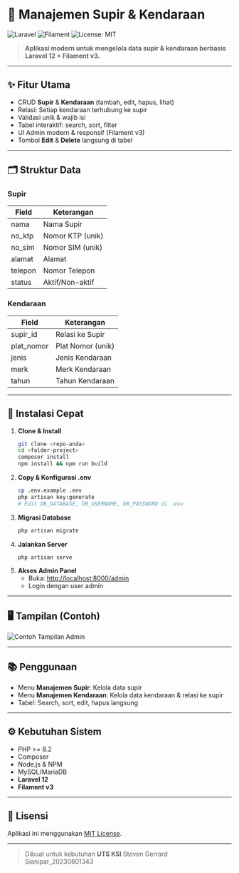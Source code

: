 # 🚚 Manajemen Supir & Kendaraan

![Laravel](https://img.shields.io/badge/Laravel-12.x-red?logo=laravel)
![Filament](https://img.shields.io/badge/Filament-v3-blueviolet?logo=data:image/svg+xml;base64,PHN2ZyBmaWxsPSIjZmZmIiB2aWV3Qm94PSIwIDAgMjQgMjQiPjwvc3ZnPg==)
![License: MIT](https://img.shields.io/badge/License-MIT-green.svg)

> **Aplikasi modern untuk mengelola data supir & kendaraan berbasis Laravel 12 + Filament v3.**

---

## ✨ Fitur Utama

- CRUD **Supir** & **Kendaraan** (tambah, edit, hapus, lihat)
- Relasi: Setiap kendaraan terhubung ke supir
- Validasi unik & wajib isi
- Tabel interaktif: search, sort, filter
- UI Admin modern & responsif (Filament v3)
- Tombol **Edit** & **Delete** langsung di tabel

---

## 🗂️ Struktur Data

### Supir
| Field      | Keterangan         |
|------------|-------------------|
| nama       | Nama Supir        |
| no_ktp     | Nomor KTP (unik)  |
| no_sim     | Nomor SIM (unik)  |
| alamat     | Alamat            |
| telepon    | Nomor Telepon     |
| status     | Aktif/Non-aktif   |

### Kendaraan
| Field      | Keterangan                |
|------------|--------------------------|
| supir_id   | Relasi ke Supir          |
| plat_nomor | Plat Nomor (unik)        |
| jenis      | Jenis Kendaraan          |
| merk       | Merk Kendaraan           |
| tahun      | Tahun Kendaraan          |

---

## 🚀 Instalasi Cepat

1. **Clone & Install**
   ```bash
   git clone <repo-anda>
   cd <folder-project>
   composer install
   npm install && npm run build
   ```
2. **Copy & Konfigurasi .env**
   ```bash
   cp .env.example .env
   php artisan key:generate
   # Edit DB_DATABASE, DB_USERNAME, DB_PASSWORD di .env
   ```
3. **Migrasi Database**
   ```bash
   php artisan migrate
   ```
4. **Jalankan Server**
   ```bash
   php artisan serve
   ```
5. **Akses Admin Panel**
   - Buka: [http://localhost:8000/admin](http://localhost:8000/admin)
   - Login dengan user admin

---

## 🖥️ Tampilan (Contoh)

![Contoh Tampilan Admin](https://placehold.co/900x300?text=Filament+Admin+Panel+Screenshot)

---

## 📚 Penggunaan
- Menu **Manajemen Supir**: Kelola data supir
- Menu **Manajemen Kendaraan**: Kelola data kendaraan & relasi ke supir
- Tabel: Search, sort, edit, hapus langsung

---

## ⚙️ Kebutuhan Sistem
- PHP >= 8.2
- Composer
- Node.js & NPM
- MySQL/MariaDB
- **Laravel 12**
- **Filament v3**

---

## 📝 Lisensi
Aplikasi ini menggunakan [MIT License](https://opensource.org/licenses/MIT).

---

> Dibuat untuk kebutuhan **UTS KSI**
> Steven Gerrard Sianipar_20230801343
